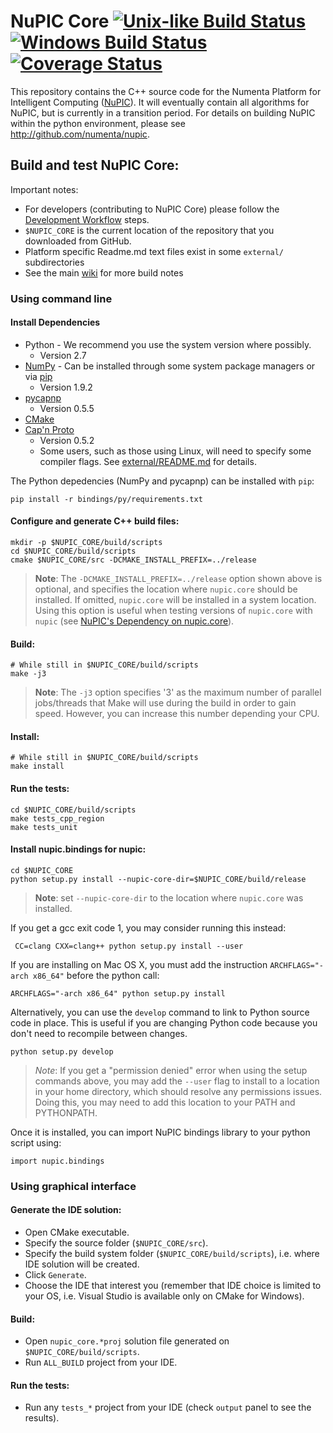 # NuPIC Core [![Unix-like Build Status](https://travis-ci.org/numenta/nupic.core.png?branch=master)](https://travis-ci.org/numenta/nupic.core) [![Windows Build Status](https://ci.appveyor.com/api/projects/status/q9bc043vrhgd88sw/branch/master?svg=true)](https://ci.appveyor.com/project/numenta-ci/nupic-core/branch/master) [![Coverage Status](https://coveralls.io/repos/numenta/nupic.core/badge.png?branch=master)](https://coveralls.io/r/numenta/nupic.core?branch=master)

This repository contains the C++ source code for the Numenta Platform for Intelligent Computing ([NuPIC](http://numenta.org/nupic.html)). It will eventually contain all algorithms for NuPIC, but is currently in a transition period. For details on building NuPIC within the python environment, please see http://github.com/numenta/nupic.

## Build and test NuPIC Core:

Important notes:

 * For developers (contributing to NuPIC Core) please follow the [Development Workflow](https://github.com/numenta/nupic.core/wiki/Development-Workflow) steps.
 * `$NUPIC_CORE` is the current location of the repository that you downloaded from GitHub.
 * Platform specific Readme.md text files exist in some `external/` subdirectories
 * See the main [wiki](https://github.com/numenta/nupic.core/wiki) for more build notes

### Using command line

#### Install Dependencies

- Python - We recommend you use the system version where possibly.
    - Version 2.7
- [NumPy](http://www.numpy.org/) - Can be installed through some system package managers or via [pip](https://pip.pypa.io/)
    - Version 1.9.2
- [pycapnp](http://jparyani.github.io/pycapnp/)
    - Version 0.5.5
- [CMake](http://www.cmake.org/)
- [Cap'n Proto](https://capnproto.org/)
    - Version 0.5.2
    - Some users, such as those using Linux, will need to specify some compiler flags. See [external/README.md](https://github.com/numenta/nupic.core/blob/master/external/README.md) for details.

The Python depedencies (NumPy and pycapnp) can be installed with `pip`:

    pip install -r bindings/py/requirements.txt

#### Configure and generate C++ build files:

    mkdir -p $NUPIC_CORE/build/scripts
    cd $NUPIC_CORE/build/scripts
    cmake $NUPIC_CORE/src -DCMAKE_INSTALL_PREFIX=../release

> **Note**: The `-DCMAKE_INSTALL_PREFIX=../release` option shown above is optional, and specifies the location where `nupic.core` should be installed. If omitted, `nupic.core` will be installed in a system location. Using this option is useful when testing versions of `nupic.core` with `nupic` (see [NuPIC's Dependency on nupic.core](https://github.com/numenta/nupic/wiki/NuPIC's-Dependency-on-nupic.core)).

#### Build:

    # While still in $NUPIC_CORE/build/scripts
    make -j3
    
> **Note**: The `-j3` option specifies '3' as the maximum number of parallel jobs/threads that Make will use during the build in order to gain speed. However, you can increase this number depending your CPU.

#### Install:

    # While still in $NUPIC_CORE/build/scripts
    make install

#### Run the tests:

    cd $NUPIC_CORE/build/scripts
    make tests_cpp_region
    make tests_unit

#### Install nupic.bindings for nupic:

    cd $NUPIC_CORE
    python setup.py install --nupic-core-dir=$NUPIC_CORE/build/release

> **Note**: set `--nupic-core-dir` to the location where `nupic.core` was installed.

If you get a gcc exit code 1, you may consider running this instead:

     CC=clang CXX=clang++ python setup.py install --user

If you are installing on Mac OS X, you must add the instruction `ARCHFLAGS="-arch x86_64"` before the python call:

    ARCHFLAGS="-arch x86_64" python setup.py install

Alternatively, you can use the `develop` command to link to Python source code in place. This is useful if you are changing Python code because you don't need to recompile between changes.

    python setup.py develop

> _Note_: If you get a "permission denied" error when using the setup commands above, you may add the `--user` flag to install to a location in your home directory, which should resolve any permissions issues. Doing this, you may need to add this location to your PATH and PYTHONPATH.

Once it is installed, you can import NuPIC bindings library to your python script using:

    import nupic.bindings

### Using graphical interface

#### Generate the IDE solution:

 * Open CMake executable.
 * Specify the source folder (`$NUPIC_CORE/src`).
 * Specify the build system folder (`$NUPIC_CORE/build/scripts`), i.e. where IDE solution will be created.
 * Click `Generate`.
 * Choose the IDE that interest you (remember that IDE choice is limited to your OS, i.e. Visual Studio is available only on CMake for Windows).

#### Build:

 * Open `nupic_core.*proj` solution file generated on `$NUPIC_CORE/build/scripts`.
 * Run `ALL_BUILD` project from your IDE.

#### Run the tests:

 * Run any `tests_*` project from your IDE (check `output` panel to see the results).

